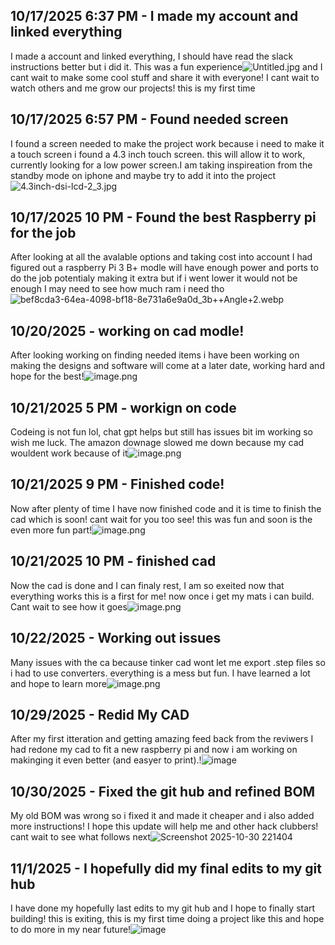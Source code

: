 <!--
  ===================    !!READ THIS NOTICE!!   ====================
  DO NOT edit this file manually. Your changes WILL BE OVERWRITTEN!
  This journal is auto generated and updated by Hack Club Blueprint.
  To edit this file, please edit your journal entries on Blueprint.
  ==================================================================
-->

## 10/17/2025 6:37 PM - I made my account and linked everything  

I made a account and linked everything, I should have read the slack instructions better but i did it. This was a fun experience![Untitled.jpg](https://blueprint.hackclub.com/user-attachments/blobs/proxy/eyJfcmFpbHMiOnsiZGF0YSI6Mjc4MywicHVyIjoiYmxvYl9pZCJ9fQ==--133c69275aa7abde65f982e49b032a5a0d653822/Untitled.jpg)
 and I cant wait to make some cool stuff and share it with everyone! I cant wait to watch others and me grow our projects! this is my first time  

## 10/17/2025 6:57 PM - Found needed screen  

I found a screen needed to make the project work because i need to make it a touch screen i found a 4.3 inch touch screen. this will allow it to work, currently looking for a low power screen.I am taking inspireation from the standby mode on iphone and maybe try to add it into the project![4.3inch-dsi-lcd-2_3.jpg](https://blueprint.hackclub.com/user-attachments/blobs/proxy/eyJfcmFpbHMiOnsiZGF0YSI6Mjc5NCwicHVyIjoiYmxvYl9pZCJ9fQ==--0ecf6429d3a0cc529ed69e15ceb32f944a445ddb/4.3inch-dsi-lcd-2_3.jpg)
  

## 10/17/2025 10 PM - Found the best Raspberry pi for the job  

After looking at all the avalable options and taking cost into account I had figured out a raspberry Pi 3 B+ modle will have enough power and ports to do the job potentialy making it extra but if i went lower it would not be enough I may need to see how much ram i need tho![bef8cda3-64ea-4098-bf18-8e731a6e9a0d_3b++Angle+2.webp](https://blueprint.hackclub.com/user-attachments/blobs/proxy/eyJfcmFpbHMiOnsiZGF0YSI6MjgzMiwicHVyIjoiYmxvYl9pZCJ9fQ==--c196127a823301f57df8f5715b6e2ffa9d9680fc/bef8cda3-64ea-4098-bf18-8e731a6e9a0d_3b%2B%2BAngle%2B2.webp)
  

## 10/20/2025 - working on cad modle!  

After looking working on finding needed items i have been working on making the designs and software will come at a later date, working hard and hope for the best!![image.png](https://blueprint.hackclub.com/user-attachments/blobs/proxy/eyJfcmFpbHMiOnsiZGF0YSI6Mzg0OCwicHVyIjoiYmxvYl9pZCJ9fQ==--577777b9a25d676b08038f90034c39ab30d5df8f/image.png)
  

## 10/21/2025 5 PM - workign on code  

Codeing is not fun lol, chat gpt helps but still has issues bit im working so wish me luck. The amazon downage slowed me down because my cad wouldent work because of it![image.png](https://blueprint.hackclub.com/user-attachments/blobs/proxy/eyJfcmFpbHMiOnsiZGF0YSI6NDE5NCwicHVyIjoiYmxvYl9pZCJ9fQ==--734bfc70c490297e9bf50f1f6c3aa743cd9fa3bf/image.png)
  

## 10/21/2025 9 PM - Finished code!  

Now after plenty of time I have now finished code and it is time to finish the cad which is soon! cant wait for you too see! this was fun and soon is the even more fun part!![image.png](https://blueprint.hackclub.com/user-attachments/blobs/proxy/eyJfcmFpbHMiOnsiZGF0YSI6NDIzOSwicHVyIjoiYmxvYl9pZCJ9fQ==--47a92514b389affa4cd4dd33b6889cb18fc9a86f/image.png)
  

## 10/21/2025 10 PM - finished cad  

Now the cad is done and I can finaly rest, I am so exeited now that everything works this is a first for me! now once i get my mats i can build. Cant wait to see how it goes![image.png](https://blueprint.hackclub.com/user-attachments/blobs/proxy/eyJfcmFpbHMiOnsiZGF0YSI6NDI3NSwicHVyIjoiYmxvYl9pZCJ9fQ==--68908fecc9a62a8e17ccb1c9f1e137a6fca68b02/image.png)
  

## 10/22/2025 - Working out issues  

Many issues with the ca because tinker cad wont let me export .step files so i had to use converters. everything is a mess but fun. I have learned a lot and hope to learn more![image.png](https://blueprint.hackclub.com/user-attachments/blobs/proxy/eyJfcmFpbHMiOnsiZGF0YSI6NDYxNiwicHVyIjoiYmxvYl9pZCJ9fQ==--f4472be894acad967cd624afb47bd3e2061437c2/image.png)
  

## 10/29/2025 - Redid My CAD  

After my first itteration and getting amazing feed back from the reviwers I had redone my cad to fit a new raspberry pi and now i am working on makinging it even better (and easyer to print).!![image](https://blueprint.hackclub.com/user-attachments/blobs/proxy/eyJfcmFpbHMiOnsiZGF0YSI6NjU4NCwicHVyIjoiYmxvYl9pZCJ9fQ==--1ca02a348a9d7d8924f7aaa233bdb395b0ccaec9/image.png)
  

## 10/30/2025 - Fixed the git hub and refined BOM  

My old BOM was wrong so i fixed it and made it cheaper and i also added more instructions! I hope this update will help me and other hack clubbers! cant wait to see what follows next![Screenshot 2025-10-30 221404](https://blueprint.hackclub.com/user-attachments/blobs/proxy/eyJfcmFpbHMiOnsiZGF0YSI6Njg5NCwicHVyIjoiYmxvYl9pZCJ9fQ==--3cc3db881b96f7ae49471e52b0da00df4c4095db/Screenshot%202025-10-30%20221404.png)
  

## 11/1/2025 - I hopefully did my final edits to my git hub  

I have done my hopefully last edits to my git hub and I hope to finally start building! this is exiting, this is my first time doing a project like this and hope to do more in my near future!![image](https://blueprint.hackclub.com/user-attachments/blobs/proxy/eyJfcmFpbHMiOnsiZGF0YSI6NzU4NCwicHVyIjoiYmxvYl9pZCJ9fQ==--d6ee3674d72fe4bc5baf35233682f48d2deacbc5/image.png)
  

